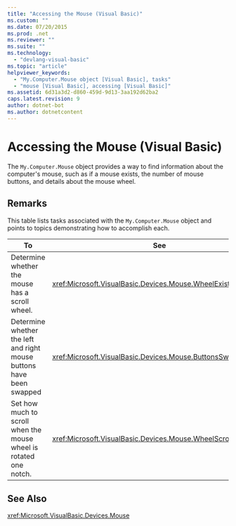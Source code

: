 ```yaml
---
title: "Accessing the Mouse (Visual Basic)"
ms.custom: ""
ms.date: 07/20/2015
ms.prod: .net
ms.reviewer: ""
ms.suite: ""
ms.technology: 
  - "devlang-visual-basic"
ms.topic: "article"
helpviewer_keywords: 
  - "My.Computer.Mouse object [Visual Basic], tasks"
  - "mouse [Visual Basic], accessing [Visual Basic]"
ms.assetid: 6d31a3d2-d860-459d-9d13-3aa192d62ba2
caps.latest.revision: 9
author: dotnet-bot
ms.author: dotnetcontent
---
```

# Accessing the Mouse (Visual Basic)
The `My.Computer.Mouse` object provides a way to find information about the computer's mouse, such as if a mouse exists, the number of mouse buttons, and details about the mouse wheel.  
  
## Remarks  
 This table lists tasks associated with the `My.Computer.Mouse` object and points to topics demonstrating how to accomplish each.  
  
|To|See|  
|--------|---------|  
|Determine whether the mouse has a scroll wheel.|<xref:Microsoft.VisualBasic.Devices.Mouse.WheelExists%2A>|  
|Determine whether the left and right mouse buttons have been swapped|<xref:Microsoft.VisualBasic.Devices.Mouse.ButtonsSwapped%2A>|  
|Set how much to scroll when the mouse wheel is rotated one notch.|<xref:Microsoft.VisualBasic.Devices.Mouse.WheelScrollLines%2A>|  
  
## See Also  
 <xref:Microsoft.VisualBasic.Devices.Mouse>
